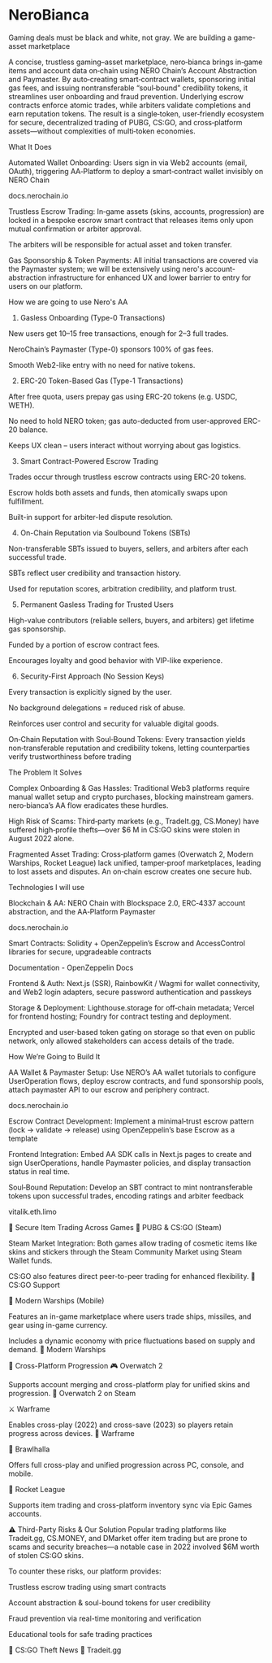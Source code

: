 # NeroBianca
Gaming deals must be black and white, not gray.
We are building a game-asset marketplace



A concise, trustless gaming–asset marketplace, nero‑bianca brings in‑game items and account data on‑chain using NERO Chain’s Account Abstraction and Paymaster. By auto‑creating smart‑contract wallets, sponsoring initial gas fees, and issuing nontransferable “soul‑bound” credibility tokens, it streamlines user onboarding and fraud prevention. Underlying escrow contracts enforce atomic trades, while arbiters validate completions and earn reputation tokens. The result is a single‑token, user‑friendly ecosystem for secure, decentralized trading of PUBG, CS:GO, and cross‑platform assets—without complexities of multi‑token economies.





What It Does



Automated Wallet Onboarding: Users sign in via Web2 accounts (email, OAuth), triggering AA‑Platform to deploy a smart‑contract wallet invisibly on NERO Chain 

docs.nerochain.io





Trustless Escrow Trading: In‑game assets (skins, accounts, progression) are locked in a bespoke escrow smart contract that releases items only upon mutual confirmation or arbiter approval.

The arbiters will be responsible for actual asset and token transfer.





Gas Sponsorship & Token Payments: All initial transactions are covered via the Paymaster system; we will be extensively using nero's account-abstraction infrastructure for enhanced UX and lower barrier to entry for users on our platform.





How we are going to use Nero's AA



1. Gasless Onboarding (Type-0 Transactions)

New users get 10–15 free transactions, enough for 2–3 full trades.



NeroChain’s Paymaster (Type-0) sponsors 100% of gas fees.



Smooth Web2-like entry with no need for native tokens.



 2. ERC-20 Token-Based Gas (Type-1 Transactions)

After free quota, users prepay gas using ERC-20 tokens (e.g. USDC, WETH).



No need to hold NERO token; gas auto-deducted from user-approved ERC-20 balance.



Keeps UX clean – users interact without worrying about gas logistics.



 3. Smart Contract-Powered Escrow Trading

Trades occur through trustless escrow contracts using ERC-20 tokens.



Escrow holds both assets and funds, then atomically swaps upon fulfillment.



Built-in support for arbiter-led dispute resolution.



 4. On-Chain Reputation via Soulbound Tokens (SBTs)

Non-transferable SBTs issued to buyers, sellers, and arbiters after each successful trade.



SBTs reflect user credibility and transaction history.



Used for reputation scores, arbitration credibility, and platform trust.



 5. Permanent Gasless Trading for Trusted Users

High-value contributors (reliable sellers, buyers, and arbiters) get lifetime gas sponsorship.



Funded by a portion of escrow contract fees.



Encourages loyalty and good behavior with VIP-like experience.



 6. Security-First Approach (No Session Keys)

Every transaction is explicitly signed by the user.



No background delegations = reduced risk of abuse.



Reinforces user control and security for valuable digital goods.

	

On‑Chain Reputation with Soul‑Bound Tokens: Every transaction yields non‑transferable reputation and credibility tokens, letting counterparties verify trustworthiness before trading 







The Problem It Solves



Complex Onboarding & Gas Hassles: Traditional Web3 platforms require manual wallet setup and crypto purchases, blocking mainstream gamers. nero‑bianca’s AA flow eradicates these hurdles.



High Risk of Scams: Third‑party markets (e.g., TradeIt.gg, CS.Money) have suffered high‑profile thefts—over $6 M in CS:GO skins were stolen in August 2022 alone. 



Fragmented Asset Trading: Cross‑platform games (Overwatch 2, Modern Warships, Rocket League) lack unified, tamper‑proof marketplaces, leading to lost assets and disputes. An on‑chain escrow creates one secure hub.







Technologies I  will use



Blockchain & AA: NERO Chain with Blockspace 2.0, ERC‑4337 account abstraction, and the AA‑Platform Paymaster 

docs.nerochain.io



Smart Contracts: Solidity + OpenZeppelin’s Escrow and AccessControl libraries for secure, upgradeable contracts 

Documentation - OpenZeppelin Docs



Frontend & Auth: Next.js (SSR), RainbowKit / Wagmi for wallet connectivity, and Web2 login adapters, secure password authentication and passkeys



Storage & Deployment: Lighthouse.storage for off‑chain metadata; Vercel for frontend hosting; Foundry for contract testing and deployment.

Encrypted and user-based token gating on storage so that even on public network, only allowed stakeholders can access details of the trade.







How We’re Going to Build It



AA Wallet & Paymaster Setup: Use NERO’s AA wallet tutorials to configure UserOperation flows, deploy escrow contracts, and fund sponsorship pools, attach paymaster API to our escrow and periphery contract.

docs.nerochain.io





Escrow Contract Development: Implement a minimal‑trust escrow pattern (lock → validate → release) using OpenZeppelin’s base Escrow as a template 





Frontend Integration: Embed AA SDK calls in Next.js pages to create and sign UserOperations, handle Paymaster policies, and display transaction status in real time.



Soul‑Bound Reputation: Develop an SBT contract to mint nontransferable tokens upon successful trades, encoding ratings and arbiter feedback 

vitalik.eth.limo



🎯 Secure Item Trading Across Games
🔫 PUBG & CS:GO (Steam)

Steam Market Integration: Both games allow trading of cosmetic items like skins and stickers through the Steam Community Market using Steam Wallet funds.

CS:GO also features direct peer-to-peer trading for enhanced flexibility.
🔗 CS:GO Support

🚢 Modern Warships (Mobile)

Features an in-game marketplace where users trade ships, missiles, and gear using in-game currency.

Includes a dynamic economy with price fluctuations based on supply and demand.
🔗 Modern Warships

🔄 Cross-Platform Progression
🎮 Overwatch 2

Supports account merging and cross-platform play for unified skins and progression.
🔗 Overwatch 2 on Steam

⚔️ Warframe

Enables cross-play (2022) and cross-save (2023) so players retain progress across devices.
🔗 Warframe

🥊 Brawlhalla

Offers full cross-play and unified progression across PC, console, and mobile.

🚗 Rocket League

Supports item trading and cross-platform inventory sync via Epic Games accounts.

⚠️ Third-Party Risks & Our Solution
Popular trading platforms like Tradeit.gg, CS.MONEY, and DMarket offer item trading but are prone to scams and security breaches—a notable case in 2022 involved $6M worth of stolen CS:GO skins.

To counter these risks, our platform provides:

Trustless escrow trading using smart contracts

Account abstraction & soul-bound tokens for user credibility

Fraud prevention via real-time monitoring and verification

Educational tools for safe trading practices

🔗 CS:GO Theft News
🔗 Tradeit.gg
